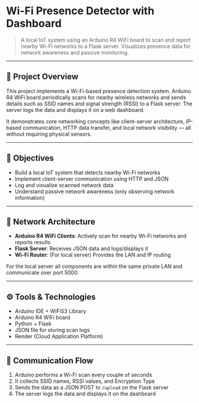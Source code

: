 # Wi-Fi Presence Detector with Dashboard

> A local IoT system using an Arduino R4 WiFi board to scan and report nearby Wi-Fi networks to a Flask server. Visualizes presence data for network awareness and passive monitoring.

---

## 📡 Project Overview

This project implements a Wi-Fi-based presence detection system. Arduino R4 WiFi board periodically scans for nearby wireless networks and sends details such as SSID names and signal strength (RSSI) to a Flask server. The server logs the data and displays it on a web dashboard.

It demonstrates core networking concepts like client-server architecture, IP-based communication, HTTP data transfer, and local network visibility — all without requiring physical sensors.

---

## 🎯 Objectives

- Build a local IoT system that detects nearby Wi-Fi networks
- Implement client-server communication using HTTP and JSON
- Log and visualize scanned network data
- Understand passive network awareness (only observing network information)

---

## 🧱 Network Architecture

- **Arduino R4 WiFi Clients**: Actively scan for nearby Wi-Fi networks and reports results
- **Flask Server**: Receives JSON data and logs/displays it
- **Wi-Fi Router**: (For local server) Provides the LAN and IP routing

For the local server all components are within the same private LAN and communicate over port 5000.

---

## ⚙️ Tools & Technologies

- Arduino IDE + WiFiS3 Library
- Arduino R4 WiFi board
- Python + Flask
- JSON file for storing scan logs
- Render (Cloud Application Platform)

---

## 🔄 Communication Flow

1. Arduino performs a Wi-Fi scan every couple of seconds
2. It collects SSID names, RSSI values, and Encryption Type
3. Sends the data as a JSON POST to `/upload` on the Flask server
4. The server logs the data and displays it on the dashboard

